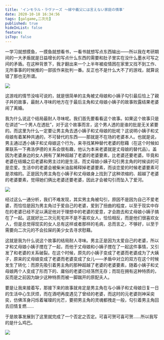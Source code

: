 ```yaml
---
title: 'インモラル・ラヴァーズ ～嫁や義父には言えない家庭の情事'
date: 2020-10-18 16:34:56
tags: [galgame,二次元]
published: true
hideInList: false
feature: 
isTop: false
---
```

一学习就想摸鱼，一摸鱼就想看书，一看书就想写点东西输出——所以我在考研期间的一大矛盾就是日益增长的写点什么东西的需要和肚子里实在没什么墨水可写之间的矛盾。在这种背景下，我才翻出来一个上半年被疫情困在家里又找不到工作、无所事事的时候推的一部拔作来批判一番。反正也不是什么大不了的游戏，就算说错了那也无所谓。

<!-- more -->

![](https://cdn.jsdelivr.net/gh/yuukoamamiya/pic/20201018163356.png)

这游戏的情节没啥可说的，就是很简单的主角被丈母娘和小姨子勾引最后恰上了親子丼的故事，最耐人寻味的地方在于最后主角和丈母娘小姨子的故事败露结果老婆闹了离婚。

我为什么说这个结局最耐人寻味呢。我们首先要看看这个故事。如果这个故事只是在讲述“一个男人在透批”，对于这个故事而言，这个男人透的是谁的批是无关紧要的。而这里为什么一定要让男主角去透小姨子和丈母娘的批呢？这说明小姨子和丈母娘有着某种共通的，不可替代的东西——那就是不在场的老婆本人。也就是说，男主通过透小姨子和丈母娘这个行为，来寻找某种替代老婆的慰藉（在这个时候如果联系一下弗洛伊德的关系会很有趣，他认为本来老婆就是丈母娘的替代品）。盖因为老婆身边的女人拥有了某种超越了老婆的老婆要素，比老婆还要老婆。毕竟和老婆在结婚之后老婆和男主过的是生活，而丈母娘小姨子勾引男主角的时候谈的可是恋爱。生活中的老婆会被柴米油盐稀释掉老婆要素，而谈恋爱的时候老婆要素可是浓缩的。正是因为男主角在小姨子和丈母娘身上找到了这种浓缩的、超越了老婆的老婆要素，觉得她们俩比老婆还要老婆，因此才会被勾引而坠入了爱河。

![](https://cdn.jsdelivr.net/gh/yuukoamamiya/pic/20201122190026.jpg)

经过这么一通分析，我们不难发现，其实男主角被勾引，原因不是因为自己不爱老婆，而恰恰是因为男主角过于爱自己的老婆，爱到了扭曲的程度，以至于现实中存在的老婆已经不足以满足他对于理想中的老婆的爱意，才会跑去和丈母娘小姨子搞在了一起。这就好比二次元死宅并不是不喜欢女人，恰恰相反，而是他们很喜欢女人，但是总觉得现实的女人总有这样或者那样的毛病，总而言之，不够好，以至于需要向二次元的不会拉屎的美少女去寻求慰藉。

这就是我为什么说这个故事的结局耐人寻味。男主正是因为太爱自己的老婆，所以才和丈母娘小姨子搅在了一起，而他于丈母娘和小姨子搅在了一起这件事情，又引发了和老婆的关系破裂。在这个时候，原先的小姨子变成了老婆而老婆成为了大姨子，原来的丈母娘变成了老婆而老婆变成了女儿——矛盾中对立的双方在这个时候发生了转化：而原先吸引着男主角的那种超越了老婆的老婆要素，随着小姨子和丈母娘两个人变成了形而下的、庸俗的老婆已经荡然无存；而现在拥有这种特质的，反而是之前因为缺少这种特质而被一脚踹开的原配夫人。

要是让我来接着写，那接下来的故事就肯定是男主角在与小姨子和丈母娘日复一日的生活中心生厌烦，而在酒吧再度遇见了曾经的老婆，而这时的元老婆则神采奕奕，仿佛浑身闪烁着璀璨的光芒，要把男主角的灵魂都拽走一般，勾引着男主角回去旧情复燃……

于是故事发展到了这里就完成了一个否定之否定。可喜可贺可喜可贺……所以我写的是什么鸡巴。

![](https://cdn.jsdelivr.net/gh/yuukoamamiya/pic/20201018163356.jpg)